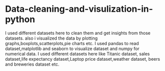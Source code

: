# Data-cleaning-and-visulization-in-python
I used different datasets here to clean them and get insights from those datasets. also i visualized the data by plotting graphs,boxplots,scatterplots,pie charts etc. I used pandas to read dataset,matplotlib and seaborn to visualize dataset and numpy for numerical data. I used different datasets here like Titanic dataset, sales dataset,life expectancy dataset,Laptop price dataset,weather dataset, beers and breweries dataset etc.
